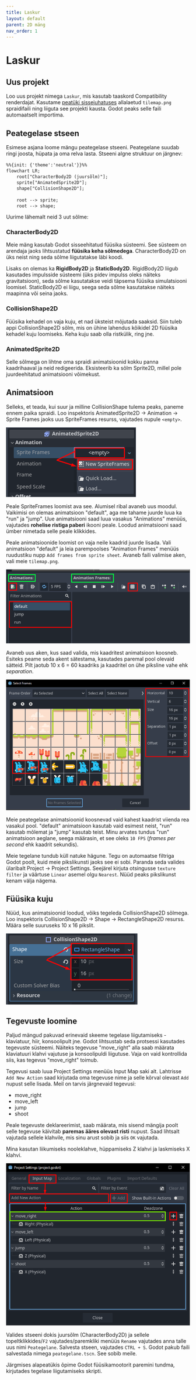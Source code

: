 ```yaml
---
title: Laskur
layout: default
parent: 2D mäng
nav_order: 1
---
```


# Laskur

## Uus projekt

Loo uus projekt nimega `Laskur`, mis kasutab taaskord Compatibility renderdajat. Kasutame [peatüki sissejuhatuses](./index.md) allalaetud `tilemap.png` spraidifaili ning liiguta see projekti kausta. Godot peaks selle faili automaatselt importima.

## Peategelase stseen

Esimese asjana loome mängu peategelase stseeni. Peategelane suudab ringi joosta, hüpata ja oma relva lasta. Stseeni algne struktuur on järgnev:

```mermaid
%%{init: {'theme':'neutral'}}%%
flowchart LR;
    root["CharacterBody2D (juursõlm)"];
    sprite["AnimatedSprite2D"];
    shape["CollisionShape2D"];

    root --> sprite;
    root --> shape;
```

Uurime lähemalt neid 3 uut sõlme:

### CharacterBody2D

Meie mäng kasutab Godot sisseehitatud füüsika süsteemi. See süsteem on arendaja jaoks lihtsustatud **füüsika keha sõlmedega**. CharacterBody2D on üks neist ning seda sõlme liigutatakse läbi koodi.

Lisaks on olemas ka **RigidBody2D** ja **StaticBody2D**. RigidBody2D liigub kasutades impulsside süsteemi (üks pidev impulss oleks näiteks gravitatsioon), seda sõlme kasutatakse veidi täpsema füüsika simulatsiooni loomisel. StaticBody2D ei liigu, seega seda sõlme kasutatakse näiteks maapinna või seina jaoks.

### CollisionShape2D

Füüsika kehadel on vaja kuju, et nad üksteist mõjutada saaksid. Siin tuleb appi CollisionShape2D sõlm, mis on ühine lahendus kõikidel 2D füüsika kehadel kuju loomiseks. Keha kuju saab olla ristkülik, ring jne.

### AnimatedSprite2D

Selle sõlmega on lihtne oma spraidi animatsioonid kokku panna kaadrihaaval ja neid redigeerida. Eksisteerib ka sõlm Sprite2D, millel pole juurdeehitatud animatsiooni võimekust.

## Animatsioon

Selleks, et teada, kui suur ja milline CollisionShape tulema peaks, paneme ennem paika spraidi. Loo inspektoris AnimatedSprite2D -> Animation -> Sprite Frames jaoks uus SpriteFrames resurss, vajutades nupule `<empty>`.

![SpriteFrames loomine](./pildid/laskur/spriteframes-loomine.png)

Peale SpriteFrames loomist ava see. Alumisel ribal avaneb uus moodul. Vaikimisi on olemas animatsioon "default", aga me tahame juurde luua ka "run" ja "jump". Uue animatsiooni saad luua vasakus "Animations" menüüs, vajutades **rohelise ristiga paberi** ikooni peale. Loodud animatsiooni saad ümber nimetada
selle peale klikkides.

Peale animatsioonide loomist on vaja neile kaadrid juurde lisada. Vali animatsioon "default" ja leia parempoolses "Animation Frames" menüüs ruudustiku nupp `Add frames from sprite sheet`. Avaneb faili valimise aken, vali meie `tilemap.png`.

![Animatsioonide loomine SpriteFrames kaudu](./pildid/laskur/animatsioonide-loomine.png)

Avaneb uus aken, kus saad valida, mis kaadritest animatsioon koosneb. Esiteks peame seda akent sätestama, kasutades paremal pool olevaid sätteid. Pilt jaotub 10 x 6 = 60 kaadriks ja kaadritel on ühe piksline vahe ehk _separation_.

![Animatsiooni kaadrite valimine](./pildid/laskur/animatsiooni-kaadrid.png)

Meie peategelase animatsioonid koosnevad vaid kahest kaadrist viienda rea vasakul pool. "default" animatsioon kasutab vaid esimest neist, "run" kasutab mõlemat ja "jump" kasutab teist. Minu arvates tundus "run" animatsioon aeglane, seega määrasin, et see oleks `10 FPS` (_frames per second_ ehk kaadrit sekundis).

Meie tegelane tundub küll natuke hägune. Tegu on automaatse filtriga Godot poolt, kuid meie pikslikunsti jaoks see ei sobi. Paranda seda valides ülaribalt Project -> Project Settings. Seejärel kirjuta otsingusse `texture filter` ja väärtuse `Linear` asemel olgu `Nearest`. Nüüd peaks pikslikunst kenam välja nägema.

## Füüsika kuju

Nüüd, kus animatsioonid loodud, võiks tegeleda CollisionShape2D sõlmega. Loo inspektoris CollisionShape2D -> Shape -> RectangleShape2D resurss. Määra selle suuruseks 10 x 16 pikslit.

![Füüsika kuju detailid](./pildid/laskur/fyysika-kuju.png)

## Tegevuste loomine

Paljud mängud pakuvad erinevaid skeeme tegelase liigutamiseks - klaviatuur, hiir, konsoolipult jne. Godot lihtsustab seda protsessi kasutades tegevuste süsteemi. Näiteks tegevuse "move_right" alla saab määrata klaviatuuri klahvi vajutuse ja konsoolipuldi liigutuse. Vaja on vaid kontrollida siis, kas tegevus "move_right" toimub.

Tegevusi saab luua Project Settings menüüs Input Map saki alt. Lahtrisse `Add New Action` saad kirjutada oma tegevuse nime ja selle kõrval olevast `Add` nupust selle lisada. Meil on tarvis järgnevaid tegevusi:

-   move_right
-   move_left
-   jump
-   shoot

Peale tegevuste deklareerimist, saab määrata, mis sisend mängija poolt selle tegevuse käivitab **paremas ääres olevast risti** nupust. Saad lihtsalt vajutada sellele klahvile, mis sinu arust sobib ja siis `OK` vajutada.

Mina kasutan liikumiseks nooleklahve, hüppamiseks Z klahvi ja laskmiseks X klahvi.

![Input map details](./pildid/laskur/input-map.png)

Valides stseeni dokis juursõlm (CharacterBody2D) ja sellele topeltklikkides/`F2` vajutades/paremkliki menüüs `Rename` vajutades anna talle uus nimi `Peategelane`. Salvesta stseen, vajutades `CTRL + S`. Godot pakub faili salvestada nimega `peategelane.tscn`. See sobib meile.

Järgmises alapeatükis õpime Godot füüsikamootorit paremini tundma, kirjutades tegelase liigutamiseks skripti.
